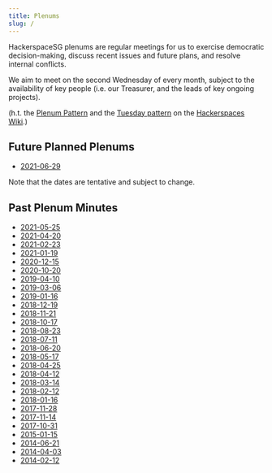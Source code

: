 ```yaml
---
title: Plenums
slug: /
---
```


HackerspaceSG plenums are regular meetings for us to exercise democratic decision-making, discuss recent issues and future plans, and resolve internal conflicts.

We aim to meet on the second Wednesday of every month, subject to the availability of key people (i.e. our Treasurer, and the leads of key ongoing projects).

(h.t. the [Plenum Pattern](https://wiki.hackerspaces.org/The_Plenum_Pattern) and the [Tuesday pattern](https://wiki.hackerspaces.org/The_Tuesday_Pattern) on the [Hackerspaces Wiki](https://wiki.hackerspaces.org/Hackerspaces).)

## Future Planned Plenums

* [2021-06-29](./2021-06-29/)

Note that the dates are tentative and subject to change.

## Past Plenum Minutes

* [2021-05-25](./2021-05-25/)
* [2021-04-20](./2021-04-20/)
* [2021-02-23](./2021-02-23/)
* [2021-01-19](./2021-01-19/)
* [2020-12-15](./2020-12-15/)
* [2020-10-20](./2020-10-20/)
* [2019-04-10](./2019-04-10/)
* [2019-03-06](./2019-03-06/)
* [2019-01-16](./2019-01-16/)
* [2018-12-19](./2018-12-19/)
* [2018-11-21](./2018-11-21/)
* [2018-10-17](./2018-10-17/)
* [2018-08-23](./2018-08-23/)
* [2018-07-11](./2018-07-11/)
* [2018-06-20](./2018-06-20/)
* [2018-05-17](./2018-05-17/)
* [2018-04-25](./2018-04-25/)
* [2018-04-12](./2018-04-12/)
* [2018-03-14](./2018-03-14/)
* [2018-02-12](./2018-02-12/)
* [2018-01-16](./2018-01-16/)
* [2017-11-28](./2017-11-28/)
* [2017-11-14](./2017-11-14/)
* [2017-10-31](./2017-10-31/)
* [2015-01-15](./2015-01-15/)
* [2014-06-21](./2014-06-21/)
* [2014-04-03](./2014-04-03/)
* [2014-02-12](./2014-02-12/)
